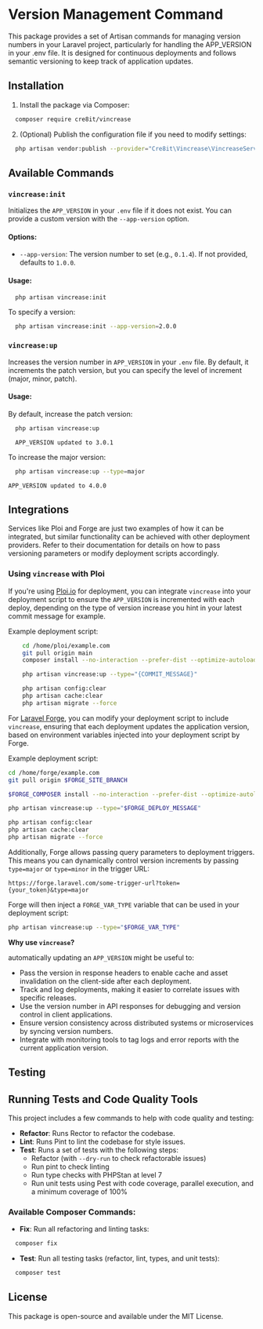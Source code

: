 
# Version Management Command

This package provides a set of Artisan commands for managing version numbers in your Laravel project, particularly for handling the APP_VERSION in your .env file. It is designed for continuous deployments and follows semantic versioning to keep track of application updates.

## Installation

1. Install the package via Composer:

```bash
  composer require cre8it/vincrease
```

2. (Optional) Publish the configuration file if you need to modify settings:

```bash
  php artisan vendor:publish --provider="Cre8it\Vincrease\VincreaseServiceProvider"
```

## Available Commands

### `vincrease:init`

Initializes the `APP_VERSION` in your `.env` file if it does not exist. You can provide a custom version with the `--app-version` option.

#### Options:
- `--app-version`: The version number to set (e.g., `0.1.4`). If not provided, defaults to `1.0.0`.

#### Usage:

```bash
  php artisan vincrease:init
```

To specify a version:

```bash
  php artisan vincrease:init --app-version=2.0.0
```

### `vincrease:up`

Increases the version number in `APP_VERSION` in your `.env` file. By default, it increments the patch version, but you can specify the level of increment (major, minor, patch).

#### Usage:

By default, increase the patch version:
```bash
  php artisan vincrease:up
```
```
  APP_VERSION updated to 3.0.1
```

To increase the major version:
```bash
  php artisan vincrease:up --type=major
```
```
APP_VERSION updated to 4.0.0
```


## Integrations


Services like Ploi and Forge are just two examples of how it can be integrated, but similar functionality can be achieved with other deployment providers. Refer to their documentation for details on how to pass versioning parameters or modify deployment scripts accordingly.

### Using `vincrease` with Ploi

If you're using [Ploi.io](https://ploi.io) for deployment, you can integrate `vincrease` into your deployment script to ensure the `APP_VERSION` is incremented with each deploy, depending on the type of version increase you hint in your latest commit message for example.

Example deployment script:

```bash
    cd /home/ploi/example.com
    git pull origin main
    composer install --no-interaction --prefer-dist --optimize-autoloader --no-dev

    php artisan vincrease:up --type="{COMMIT_MESSAGE}"

    php artisan config:clear
    php artisan cache:clear
    php artisan migrate --force
```

For [Laravel Forge](https://forge.laravel.com), you can modify your deployment script to include `vincrease`, ensuring that each deployment updates the application version, based on environment variables injected into your deployment script by Forge.

Example deployment script:

```bash
cd /home/forge/example.com
git pull origin $FORGE_SITE_BRANCH

$FORGE_COMPOSER install --no-interaction --prefer-dist --optimize-autoloader

php artisan vincrease:up --type="$FORGE_DEPLOY_MESSAGE"

php artisan config:clear
php artisan cache:clear
php artisan migrate --force
```

Additionally, Forge allows passing query parameters to deployment triggers. This means you can dynamically control version increments by passing `type=major` or `type=minor` in the trigger URL:

```
https://forge.laravel.com/some-trigger-url?token={your_token}&type=major
```

Forge will then inject a `FORGE_VAR_TYPE` variable that can be used in your deployment script:

```bash
php artisan vincrease:up --type="$FORGE_VAR_TYPE"
```


**Why use `vincrease`?**

automatically updating an `APP_VERSION` might be useful to:
- Pass the version in response headers to enable cache and asset invalidation on the client-side after each deployment.
- Track and log deployments, making it easier to correlate issues with specific releases.
- Use the version number in API responses for debugging and version control in client applications.
- Ensure version consistency across distributed systems or microservices by syncing version numbers.
- Integrate with monitoring tools to tag logs and error reports with the current application version.  
  
## Testing

## Running Tests and Code Quality Tools

This project includes a few commands to help with code quality and testing:

- **Refactor**: Runs Rector to refactor the codebase.
- **Lint**: Runs Pint to lint the codebase for style issues.
- **Test**: Runs a set of tests with the following steps:
   - Refactor (with `--dry-run` to check refactorable issues)
   - Run pint to check linting
   - Run type checks with PHPStan at level 7
   - Run unit tests using Pest with code coverage, parallel execution, and a minimum coverage of 100%

### Available Composer Commands:

- **Fix**: Run all refactoring and linting tasks:
```bash
  composer fix
```

- **Test**: Run all testing tasks (refactor, lint, types, and unit tests):

```bash
  composer test
```

## License

This package is open-source and available under the MIT License.
